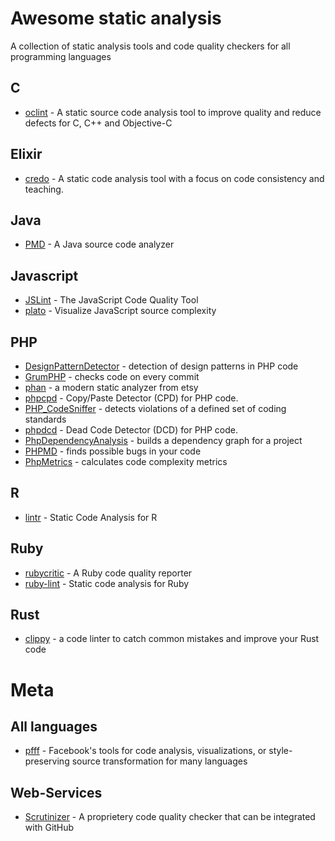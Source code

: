 # Awesome static analysis

A collection of static analysis tools and code quality checkers for all programming languages

## C

* [oclint](https://github.com/oclint/oclint) - A static source code analysis tool to improve quality and reduce defects for C, C++ and Objective-C

## Elixir

* [credo](https://github.com/rrrene/credo) -  A static code analysis tool with a focus on code consistency and teaching. 

## Java

* [PMD](https://pmd.github.io/) - A Java source code analyzer

## Javascript

* [JSLint](https://github.com/douglascrockford/JSLint) - The JavaScript Code Quality Tool
* [plato](https://github.com/es-analysis/plato) - Visualize JavaScript source complexity

## PHP

* [DesignPatternDetector](https://github.com/Halleck45/DesignPatternDetector) - detection of design patterns in PHP code 
* [GrumPHP](https://github.com/phpro/grumphp) - checks code on every commit
* [phan](https://github.com/etsy/phan) - a modern static analyzer from etsy
* [phpcpd](https://github.com/sebastianbergmann/phpcpd) - Copy/Paste Detector (CPD) for PHP code. 
* [PHP_CodeSniffer](https://github.com/squizlabs/PHP_CodeSniffer) - detects violations of a defined set of coding standards
* [phpdcd](https://github.com/sebastianbergmann/phpdcd) - Dead Code Detector (DCD) for PHP code. 
* [PhpDependencyAnalysis](https://github.com/mamuz/PhpDependencyAnalysis) - builds a dependency graph for a project
* [PHPMD](http://phpmd.org/) - finds possible bugs in your code
* [PhpMetrics](https://github.com/Halleck45/PhpMetrics) - calculates code complexity metrics

## R

* [lintr](https://github.com/jimhester/lintr) - Static Code Analysis for R

## Ruby

* [rubycritic](https://github.com/whitesmith/rubycritic) - A Ruby code quality reporter 
* [ruby-lint](https://github.com/YorickPeterse/ruby-lint) - Static code analysis for Ruby

## Rust

* [clippy](https://github.com/Manishearth/rust-clippy) - a code linter to catch common mistakes and improve your Rust code

# Meta

## All languages

* [pfff](https://github.com/facebook/pfff) - Facebook's tools for code analysis, visualizations, or style-preserving source transformation for many languages

## Web-Services

* [Scrutinizer](https://scrutinizer-ci.com/) - A proprietery code quality checker that can be integrated with GitHub
